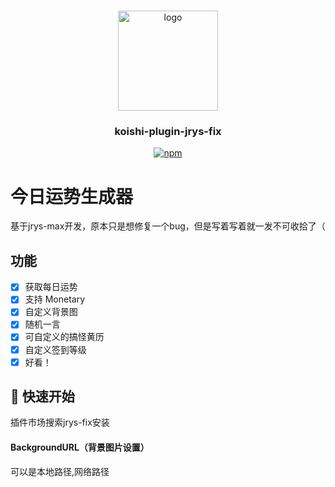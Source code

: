#
<div align="center">
  <a href="https://github.com/initialencounter/mykoishi">
    <a href="https://koishi.chat/" target="_blank">
    <img width="160" src="https://koishi.chat/logo.png" alt="logo">
  </a>
  </a>
<h3 align="center">koishi-plugin-jrys-fix</h3>

[![npm](https://img.shields.io/npm/v/koishi-plugin-jrys-fix?style=flat-square)](https://www.npmjs.com/package/koishi-plugin-jrys-fix)
</div>

# 今日运势生成器

基于jrys-max开发，原本只是想修复一个bug，但是写着写着就一发不可收拾了（

## 功能

- [x] 获取每日运势
- [x] 支持 Monetary
- [x] 自定义背景图
- [x] 随机一言
- [x] 可自定义的搞怪黄历
- [x] 自定义签到等级
- [x] 好看！

## 🚀 快速开始

插件市场搜索jrys-fix安装

#### BackgroundURL（背景图片设置）

可以是本地路径,网络路径
